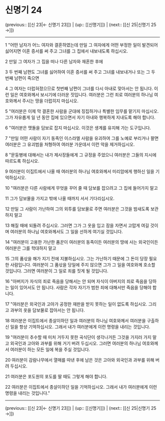 # 신명기 24

(previous:: [[신 23|← 신명기 23]]) | (up:: [[신명기]]) | (next:: [[신 25|신명기 25 →]])

***




1 
"어떤 남자가 어느 여자와 결혼하였는데 만일 그 여자에게 어떤 부정한 일이 발견되어 싫어지면 이혼 증서를 써 주고 그녀를 그 집에서 내보내도록 하십시오. 



2 
만일 그 여자가 그 집을 떠나 다른 남자와 재혼한 후에 



3 
두 번째 남편도 그녀를 싫어하여 이혼 증서를 써 주고 그녀를 내보내거나 또는 그 두 번째 남편이 죽으면 



4 
그 여자는 더럽혀졌으므로 첫번째 남편이 그녀를 다시 아내로 맞아서는 안 됩니다. 이런 일은 여호와께서 보시기에 더러운 짓입니다. 여러분은 그런 죄로 여러분의 하나님 여호와께서 주시는 땅을 더럽히지 마십시오. 



5 
"여러분은 이제 막 결혼한 사람을 군대에 징집하거나 특별한 임무를 맡기지 마십시오. 그가 자유롭게 일 년 동안 집에 있으면서 자기 아내와 행복하게 지내도록 해야 합니다. 



6 
"여러분은 맷돌을 담보로 잡지 마십시오. 이것은 생계를 유지해 가는 도구입니다. 



7 
"만일 어떤 사람이 자기 동족인 이스라엘 사람을 유괴하여 그를 노예로 부리거나 팔면 여러분은 그 유괴범을 처형하여 여러분 가운데서 이런 악을 제거하십시오. 



8 
"문둥병에 대해서는 내가 제사장들에게 그 규정을 주었으니 여러분은 그들의 지시에 따르도록 하십시오. 



9 
여러분이 이집트에서 나올 때 여러분의 하나님 여호와께서 미리암에게 행하신 일을 기억하십시오. 



10 
"여러분은 다른 사람에게 무엇을 꾸어 줄 때 담보를 잡으려고 그 집에 들어가지 말고 



11 
그가 담보물을 가지고 밖에 나올 때까지 서서 기다리십시오. 



12 
만일 그 사람이 가난하여 그의 외투를 담보물로 주면 여러분은 그것을 밤새도록 보관하지 말고 



13 
해질 때에 되돌려 주십시오. 그러면 그가 그 옷을 입고 잠을 자면서 고맙게 여길 것이며 여러분의 하나님 여호와께서도 그 일을 선하게 여기실 것입니다. 



14 
"여러분이 고용한 가난한 품꾼이 여러분의 동족이든 여러분의 땅에 사는 외국인이든 여러분은 그를 학대하지 말고 



15 
그의 품삯을 해가 지기 전에 지불하십시오. 그는 가난하기 때문에 그 돈이 당장 필요한 사람입니다. 여러분이 그 품삯을 당일에 주지 않으면 그가 그 일을 여호와께 호소할 것입니다. 그러면 여러분이 그 일로 죄를 짓게 될 것입니다. 



16 
"아버지가 자식의 죄로 죽음을 당해서는 안 되며 자식이 아버지의 죄로 죽음을 당하는 일이 있어서도 안 됩니다. 사람은 각자 자기가 범한 죄에 대해서만 죽음을 당해야 합니다. 



17 
"여러분은 외국인과 고아가 공정한 재판을 받지 못하는 일이 없도록 하십시오. 그리고 과부의 옷을 담보물로 잡아서는 안 됩니다. 



18 
여러분은 이집트에서 종살이하던 일과 여러분의 하나님 여호와께서 여러분을 구출하신 일을 항상 기억하십시오. 그래서 내가 여러분에게 이런 명령을 내리는 것입니다. 



19 
"여러분이 추수할 때 미처 거두지 못한 곡식단이 생각나거든 그것을 가지러 가지 말고 외국인과 고아와 과부를 위해 거기 버려 두십시오. 그러면 여러분의 하나님 여호와께서 여러분이 하는 모든 일에 복을 주실 것입니다. 



20 
여러분이 감람나무에서 열매를 따낸 후에 남은 것은 고아와 외국인과 과부를 위해 버려 두십시오. 



21 
여러분은 포도원의 포도를 딸 때도 그렇게 해야 합니다. 



22 
여러분은 이집트에서 종살이하던 일을 기억하십시오. 그래서 내가 여러분에게 이런 명령을 내리는 것입니다."

***

(previous:: [[신 23|← 신명기 23]]) | (up:: [[신명기]]) | (next:: [[신 25|신명기 25 →]])
